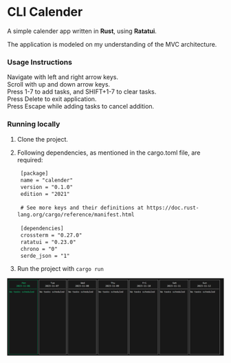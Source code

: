 # CLI Calender

A simple calender app written in **Rust**, using **Ratatui**.

The application is modeled on my understanding of the MVC architecture. 

### Usage Instructions
Navigate with left and right arrow keys.  
Scroll with up and down arrow keys.  
Press 1-7 to add tasks, and SHIFT+1-7 to clear tasks.  
Press Delete to exit application.  
Press Escape while adding tasks to cancel addition.

### Running locally

1. Clone the project.  
2. Following dependencies, as mentioned in the cargo.toml file, are required:  

        [package]
        name = "calender"
        version = "0.1.0"
        edition = "2021"

        # See more keys and their definitions at https://doc.rust-lang.org/cargo/reference/manifest.html

        [dependencies]
        crossterm = "0.27.0"
        ratatui = "0.23.0"
        chrono = "0"
        serde_json = "1"

3. Run the project with `cargo run`



![Screenshot of Application](image.png)